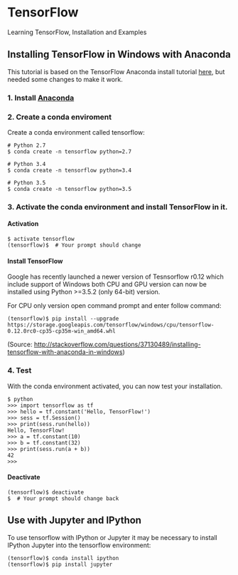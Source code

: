 # TensorFlow
Learning TensorFlow, Installation and Examples

## Installing TensorFlow in Windows with Anaconda 
This tutorial is based on the TensorFlow Anaconda install tutorial [here](https://www.tensorflow.org/get_started/os_setup), but needed some changes to make it work.

### 1. Install [Anaconda](https://www.continuum.io/downloads) 
### 2. Create a conda enviroment 

Create a conda environment called tensorflow:
```
# Python 2.7
$ conda create -n tensorflow python=2.7

# Python 3.4
$ conda create -n tensorflow python=3.4

# Python 3.5
$ conda create -n tensorflow python=3.5
```

### 3. Activate the conda environment and install TensorFlow in it.
#### Activation
```
$ activate tensorflow
(tensorflow)$  # Your prompt should change
```

#### Install TensorFlow
Google has recently launched a newer version of Tesnsorflow r0.12 which include support of Windows both CPU and GPU version can now be installed using Python >=3.5.2 (only 64-bit) version.

For CPU only version open command prompt and enter follow command:
```
(tensorflow)$ pip install --upgrade https://storage.googleapis.com/tensorflow/windows/cpu/tensorflow-0.12.0rc0-cp35-cp35m-win_amd64.whl
```
(Source: http://stackoverflow.com/questions/37130489/installing-tensorflow-with-anaconda-in-windows)

### 4. Test
With the conda environment activated, you can now test your installation.

``` 
$ python
>>> import tensorflow as tf
>>> hello = tf.constant('Hello, TensorFlow!')
>>> sess = tf.Session()
>>> print(sess.run(hello))
Hello, TensorFlow!
>>> a = tf.constant(10)
>>> b = tf.constant(32)
>>> print(sess.run(a + b))
42
>>>
```

#### Deactivate
```
(tensorflow)$ deactivate
$  # Your prompt should change back
```

## Use with Jupyter and IPython
To use tensorflow with IPython or Jupyter it may be necessary to install IPython Jupyter into the tensorflow environment:

```
(tensorflow)$ conda install ipython
(tensorflow)$ pip install jupyter
```
